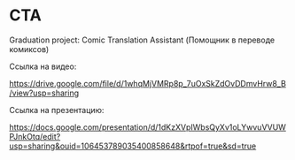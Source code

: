 # CTA
Graduation project: Comic Translation Assistant (Помощник в переводе комиксов)

Ссылка на видео:

https://drive.google.com/file/d/1whqMjVMRp8p_7uOxSkZdOvDDmvHrw8_B/view?usp=sharing

Ссылка на презентацию:

https://docs.google.com/presentation/d/1dKzXVpIWbsQyXv1oLYwvuVVUWPJnkOtq/edit?usp=sharing&ouid=106453789035400858648&rtpof=true&sd=true



